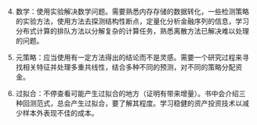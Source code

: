 4. 数学：使用实验解决数学问题。需要熟悉内存存储的数据转化，一些检测策略的实验方法，使用方法去探测结构性断点，定量化分析金融序列的信息，学习分布式计算的排队方法以分解复杂的计算任务，熟悉离散方法已解决难以处理的问题。

5. 元策略：应当使用有一定方法得出的结论而不是灵感。需要一个研究过程来寻找相关特征并处理多重共线性，结合多种不同的预测，对不同的策略分配资金。

6. 过拟合：不停查看可能产生过拟合的地方（证明有带来增量）。书中会介绍三种回测范式，总会产生过拟合，要了解其程度。学习稳健的资产投资技术以减少样本外表现不佳的成本。